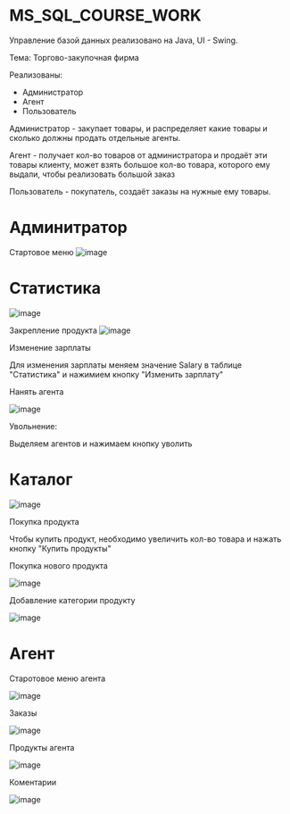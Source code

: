 # MS_SQL_COURSE_WORK

Управление базой данных реализовано на Java, UI - Swing.

Тема: Торгово-закупочная фирма

Реализованы:
 * Администратор
 * Агент
 * Пользователь

Администратор - закупает товары, и распределяет какие товары и сколько должны продать отдельные агенты.

Агент - получает кол-во товаров от администратора и продаёт эти товары клиенту, может взять большое кол-во товара, которого ему выдали, чтобы реализовать большой заказ

Пользователь - покупатель, создаёт заказы на нужные ему товары.

# Админитратор

Стартовое меню
![image](https://github.com/podobaAlex/MS_SQL_COURSE_WORK/assets/98261570/05a4fc74-2a85-4fc3-a4cc-80333775927c)

# Статистика
![image](https://github.com/podobaAlex/MS_SQL_COURSE_WORK/assets/98261570/dc590062-a40f-4128-bc52-fad4e9b36c21)

Закрепление продукта
![image](https://github.com/podobaAlex/MS_SQL_COURSE_WORK/assets/98261570/6127df21-a3b7-4929-99d3-508e36a6a791)

Изменение зарплаты

Для изменения зарплаты меняем значение Salary в таблице "Статистика" и нажимием кнопку "Изменить зарплату"

Нанять агента

![image](https://github.com/podobaAlex/MS_SQL_COURSE_WORK/assets/98261570/e3b34794-393b-4093-8af3-f1007c03a819)

Увольнение:

Выделяем агентов и нажимаем кнопку уволить

# Каталог

![image](https://github.com/podobaAlex/MS_SQL_COURSE_WORK/assets/98261570/48072809-81c9-4e53-ac2e-a49512e98b95)

Покупка продукта

Чтобы купить продукт, необходимо увеличить кол-во товара и нажать кнопку "Купить продукты"

Покупка нового продукта

![image](https://github.com/podobaAlex/MS_SQL_COURSE_WORK/assets/98261570/75fa5979-1564-4f0b-8acf-3399a27dc6dd)

Добавление категории продукту

![image](https://github.com/podobaAlex/MS_SQL_COURSE_WORK/assets/98261570/348e62da-594f-4855-8a09-dc6deb47e2b1)

# Агент

Старотовое меню агента

![image](https://github.com/podobaAlex/MS_SQL_COURSE_WORK/assets/98261570/ae8b1a00-7d30-45fe-95b7-083fa265299e)

Заказы

![image](https://github.com/podobaAlex/MS_SQL_COURSE_WORK/assets/98261570/0f5d46c4-55a9-4676-836c-3e74c260080e)

Продукты агента

![image](https://github.com/podobaAlex/MS_SQL_COURSE_WORK/assets/98261570/cbdd239d-15ec-48ec-ab5f-ae69a303031e)

Коментарии

![image](https://github.com/podobaAlex/MS_SQL_COURSE_WORK/assets/98261570/24b74b30-0b7b-4410-b664-a4504755ea7a)
